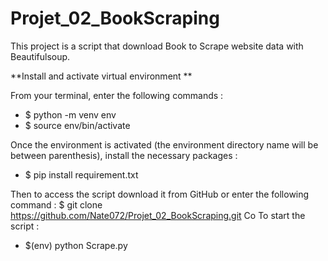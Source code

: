 # Projet_02_BookScraping

This project is a script that download Book to Scrape website data with Beautifulsoup.

**Install and activate virtual environment **

From your terminal, enter the following commands :
* $ python -m venv env
* $ source env/bin/activate

Once the environment is activated (the environment directory name will be between parenthesis), install the necessary packages :
* $ pip install requirement.txt

Then to access the script download it from GitHub or enter the following command :
$ git clone https://github.com/Nate072/Projet_02_BookScraping.git
Co
To start the script :
* $(env) python Scrape.py
